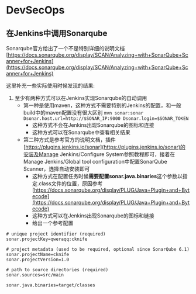 # DevSecOps

## 在Jenkins中调用Sonarqube
Sonarqube官方给出了一个不是特别详细的说明文档[https://docs.sonarqube.org/display/SCAN/Analyzing+with+SonarQube+Scanner+for+Jenkins](https://docs.sonarqube.org/display/SCAN/Analyzing+with+SonarQube+Scanner+for+Jenkins)

这里补充一些实际使用时候发现的结果:
1. 至少有两种方式可以在Jenkins实现Sonarqube的自动调用
	* 第一种是使用maven，这种方式不需要特别的Jenkins的配置，和一般build中的maven配置没有很大区别
	```mvn sonar:sonar Dsonar.host.url=http://$SONAR_IP:9000 Dsonar.login=$SONAR_TOKEN```
  		- 这种方式不会在Jenkins出现Sonarqube的图标和连接
  		- 这种方式可以在Sonarqube中查看相关结果
  	* 第二种方式是参考官方的说明文档，插件[https://plugins.jenkins.io/sonar](https://plugins.jenkins.io/sonar)的安装及Manage Jenkins/Configure System参照教程即可，接着在Manage Jenkins/Global tool configuration中配置SonarQube Scanner，选择自动安装即可
  		- 这种方式在配置任务时候**需要配置sonar.java.binaries**这个参数以指定.class文件的位置，原因参考[https://docs.sonarqube.org/display/PLUG/Java+Plugin+and+Bytecode](https://docs.sonarqube.org/display/PLUG/Java+Plugin+and+Bytecode)
  		- 这种方式可以在Jenkins出现Sonarqube的图标和链接
  		- 给出一个参考配置
```
# unique project identifier (required)
sonar.projectKey=qweraqq:cknife

# project metadata (used to be required, optional since SonarQube 6.1)
sonar.projectName=cknife
sonar.projectVersion=1.0

# path to source directories (required)
sonar.sources=src/main

sonar.java.binaries=target/classes  
```


